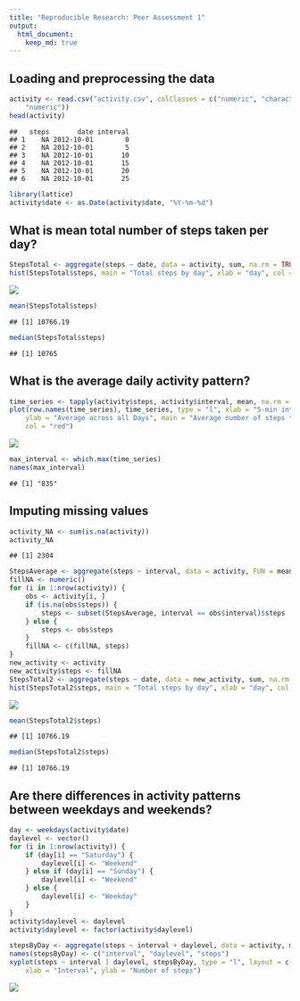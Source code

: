 ```yaml
---
title: "Reproducible Research: Peer Assessment 1"
output: 
  html_document:
    keep_md: true
---
```



## Loading and preprocessing the data

```r
activity <- read.csv("activity.csv", colClasses = c("numeric", "character", 
    "numeric"))
head(activity)
```

```
##   steps       date interval
## 1    NA 2012-10-01        0
## 2    NA 2012-10-01        5
## 3    NA 2012-10-01       10
## 4    NA 2012-10-01       15
## 5    NA 2012-10-01       20
## 6    NA 2012-10-01       25
```

```r
library(lattice)
activity$date <- as.Date(activity$date, "%Y-%m-%d")
```


## What is mean total number of steps taken per day?

```r
StepsTotal <- aggregate(steps ~ date, data = activity, sum, na.rm = TRUE)
hist(StepsTotal$steps, main = "Total steps by day", xlab = "day", col = "red")
```

![](PA1_template_files/figure-html/unnamed-chunk-1-1.png)<!-- -->

```r
mean(StepsTotal$steps)
```

```
## [1] 10766.19
```

```r
median(StepsTotal$steps)
```

```
## [1] 10765
```




## What is the average daily activity pattern?

```r
time_series <- tapply(activity$steps, activity$interval, mean, na.rm = TRUE)
plot(row.names(time_series), time_series, type = "l", xlab = "5-min interval", 
    ylab = "Average across all Days", main = "Average number of steps taken", 
    col = "red")
```

![](PA1_template_files/figure-html/unnamed-chunk-2-1.png)<!-- -->

```r
max_interval <- which.max(time_series)
names(max_interval)
```

```
## [1] "835"
```



## Imputing missing values

```r
activity_NA <- sum(is.na(activity))
activity_NA
```

```
## [1] 2304
```

```r
StepsAverage <- aggregate(steps ~ interval, data = activity, FUN = mean)
fillNA <- numeric()
for (i in 1:nrow(activity)) {
    obs <- activity[i, ]
    if (is.na(obs$steps)) {
        steps <- subset(StepsAverage, interval == obs$interval)$steps
    } else {
        steps <- obs$steps
    }
    fillNA <- c(fillNA, steps)
}
new_activity <- activity
new_activity$steps <- fillNA
StepsTotal2 <- aggregate(steps ~ date, data = new_activity, sum, na.rm = TRUE)
hist(StepsTotal2$steps, main = "Total steps by day", xlab = "day", col = "red")
```

![](PA1_template_files/figure-html/unnamed-chunk-3-1.png)<!-- -->

```r
mean(StepsTotal2$steps)
```

```
## [1] 10766.19
```

```r
median(StepsTotal2$steps)
```

```
## [1] 10766.19
```




## Are there differences in activity patterns between weekdays and weekends?

```r
day <- weekdays(activity$date)
daylevel <- vector()
for (i in 1:nrow(activity)) {
    if (day[i] == "Saturday") {
        daylevel[i] <- "Weekend"
    } else if (day[i] == "Sunday") {
        daylevel[i] <- "Weekend"
    } else {
        daylevel[i] <- "Weekday"
    }
}
activity$daylevel <- daylevel
activity$daylevel <- factor(activity$daylevel)

stepsByDay <- aggregate(steps ~ interval + daylevel, data = activity, mean)
names(stepsByDay) <- c("interval", "daylevel", "steps")
xyplot(steps ~ interval | daylevel, stepsByDay, type = "l", layout = c(1, 2), 
    xlab = "Interval", ylab = "Number of steps")
```

![](PA1_template_files/figure-html/unnamed-chunk-4-1.png)<!-- -->


